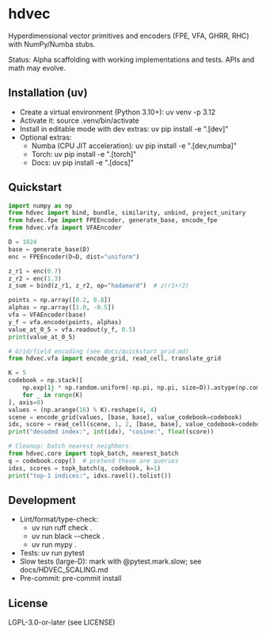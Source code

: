 # hdvec

Hyperdimensional vector primitives and encoders (FPE, VFA, GHRR, RHC) with NumPy/Numba stubs.

Status: Alpha scaffolding with working implementations and tests. APIs and math may evolve.

## Installation (uv)

- Create a virtual environment (Python 3.10+):
  uv venv -p 3.12
- Activate it:
  source .venv/bin/activate
- Install in editable mode with dev extras:
  uv pip install -e ".[dev]"
- Optional extras:
  - Numba (CPU JIT acceleration): uv pip install -e ".[dev,numba]"
  - Torch: uv pip install -e ".[torch]"
  - Docs: uv pip install -e ".[docs]"

## Quickstart

```python
import numpy as np
from hdvec import bind, bundle, similarity, unbind, project_unitary
from hdvec.fpe import FPEEncoder, generate_base, encode_fpe
from hdvec.vfa import VFAEncoder

D = 1024
base = generate_base(D)
enc = FPEEncoder(D=D, dist="uniform")

z_r1 = enc(0.7)
z_r2 = enc(1.3)
z_sum = bind(z_r1, z_r2, op="hadamard")  # z(r1+r2)

points = np.array([0.2, 0.8])
alphas = np.array([1.0, -0.5])
vfa = VFAEncoder(base)
y_f = vfa.encode(points, alphas)
value_at_0_5 = vfa.readout(y_f, 0.5)
print(value_at_0_5)

# Grid/field encoding (see docs/quickstart_grid.md)
from hdvec.vfa import encode_grid, read_cell, translate_grid

K = 5
codebook = np.stack([
    np.exp(1j * np.random.uniform(-np.pi, np.pi, size=D)).astype(np.complex64)
    for _ in range(K)
], axis=0)
values = (np.arange(16) % K).reshape(4, 4)
scene = encode_grid(values, [base, base], value_codebook=codebook)
idx, score = read_cell(scene, 1, 2, [base, base], value_codebook=codebook)
print("decoded index:", int(idx), "cosine:", float(score))

# Cleanup: batch nearest neighbors
from hdvec.core import topk_batch, nearest_batch
q = codebook.copy()  # pretend these are queries
idxs, scores = topk_batch(q, codebook, k=1)
print("top-1 indices:", idxs.ravel().tolist())
```

## Development

- Lint/format/type-check:
  - uv run ruff check .
  - uv run black --check .
  - uv run mypy .
- Tests: uv run pytest
- Slow tests (large-D): mark with @pytest.mark.slow; see docs/HDVEC_SCALING.md
- Pre-commit: pre-commit install

## License

LGPL-3.0-or-later (see LICENSE)
